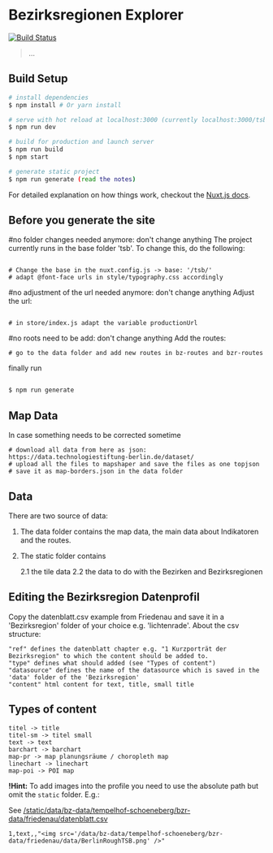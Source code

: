 # Bezirksregionen Explorer

[![Build Status](https://travis-ci.com/technologiestiftung/bezirksregionenprofile-deploy.svg?branch=master)](https://travis-ci.com/technologiestiftung/bezirksregionenprofile-deploy)
> ...

## Build Setup

``` bash
# install dependencies
$ npm install # Or yarn install

# serve with hot reload at localhost:3000 (currently localhost:3000/tsb)
$ npm run dev

# build for production and launch server
$ npm run build
$ npm start

# generate static project
$ npm run generate (read the notes)
```

For detailed explanation on how things work, checkout the [Nuxt.js docs](https://github.com/nuxt/nuxt.js).


## Before you generate the site

#no folder changes needed anymore: don't change anything
The project currently runs in the base folder 'tsb'. To change this, do the following:

```

# Change the base in the nuxt.config.js -> base: '/tsb/'
# adapt @font-face urls in style/typography.css accordingly

```
#no adjustment of the url needed anymore: don't change anything
Adjust the url:

```

# in store/index.js adapt the variable productionUrl 

```

#no roots need to be add: don't change anything
Add the routes:

```
# go to the data folder and add new routes in bz-routes and bzr-routes

```

finally run 

``` bash

$ npm run generate

```


## Map Data

In case something needs to be corrected sometime

```
# download all data from here as json: https://data.technologiestiftung-berlin.de/dataset/
# upload all the files to mapshaper and save the files as one topjson
# save it as map-borders.json in the data folder
```


## Data

There are two source of data:

1. The data folder contains the map data, the main data about Indikatoren and the routes. 

2. The static folder contains 

	2.1 the tile data
	2.2 the data to do with the Bezirken and Bezirksregionen


## Editing the Bezirksregion Datenprofil

Copy the datenblatt.csv example from Friedenau and save it in a 'Bezirksregion' folder of your choice e.g. 'lichtenrade'.
About the csv structure:

```
"ref" defines the datenblatt chapter e.g. "1 Kurzporträt der Bezirksregion" to which the content should be added to. 
"type" defines what should added (see "Types of content")
"datasource" defines the name of the datasource which is saved in the 'data' folder of the 'Bezirksregion'
"content" html content for text, title, small title
```

## Types of content

```
titel -> title
titel-sm -> titel small
text -> text
barchart -> barchart
map-pr -> map planungsräume / choropleth map
linechart -> linechart 
map-poi -> POI map
```

**!Hint:** To add images into the profile you need to use the absolute path but omit the `static` folder. E.g.:

See [/static/data/bz-data/tempelhof-schoeneberg/bzr-data/friedenau/datenblatt.csv](/static/data/bz-data/tempelhof-schoeneberg/bzr-data/friedenau/datenblatt.csv)

```csv
1,text,,"<img src='/data/bz-data/tempelhof-schoeneberg/bzr-data/friedenau/data/BerlinRoughTSB.png' />"
```